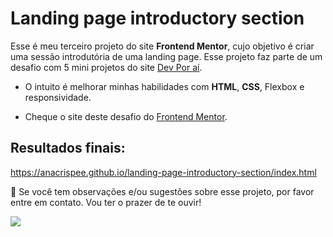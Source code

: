 # Landing page introductory section

Esse é meu terceiro projeto do site **Frontend Mentor**, cujo objetivo é criar uma sessão introdutória de uma landing page.
Esse projeto faz parte de um desafio com 5 mini projetos do site [Dev Por aí](https://devporai.com.br/5-projetos-frontend-para-melhorar-suas-habilidades/).

- O intuito é melhorar minhas habilidades com **HTML**, **CSS**, Flexbox e responsividade.

* Cheque o site deste desafio do [Frontend Mentor](https://www.frontendmentor.io/challenges/huddle-landing-page-with-a-single-introductory-section-B_2Wvxgi0).

## Resultados finais:

https://anacrispee.github.io/landing-page-introductory-section/index.html

📩 Se você tem observações e/ou sugestões sobre esse projeto, por favor entre em contato. Vou ter o prazer de te ouvir!
<div>
  <a href = "mailto:anacrispee@gmail.com"><img src="https://img.shields.io/badge/-Gmail-%23333?style=for-the-badge&logo=gmail&logoColor=white" target="_blank"></a>
</div>

